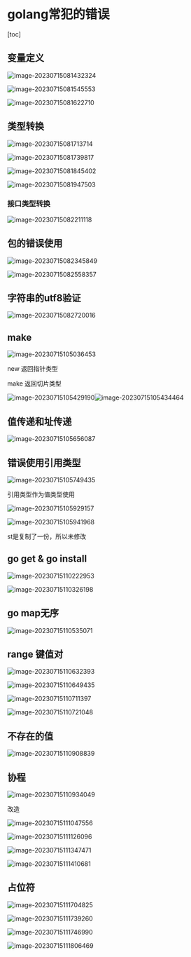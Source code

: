 # golang常犯的错误

[toc]



## 变量定义

 ![image-20230715081432324](imgs/image-20230715081432324.png)

![image-20230715081545553](imgs/image-20230715081545553.png)

![image-20230715081622710](imgs/image-20230715081622710.png)

## 类型转换

![image-20230715081713714](imgs/image-20230715081713714.png)

![image-20230715081739817](imgs/image-20230715081739817.png)

![image-20230715081845402](imgs/image-20230715081845402.png)

![image-20230715081947503](imgs/image-20230715081947503.png)

### 接口类型转换

![image-20230715082211118](imgs/image-20230715082211118.png)

## 包的错误使用

![image-20230715082345849](imgs/image-20230715082345849.png)

![image-20230715082558357](imgs/image-20230715082558357.png)

## 字符串的utf8验证

![image-20230715082720016](imgs/image-20230715082720016.png)

## make

![image-20230715105036453](imgs/image-20230715105036453.png)

new 返回指针类型

make 返回切片类型

![image-20230715105429190](imgs/image-20230715105429190.png)![image-20230715105434464](imgs/image-20230715105434464.png)

## 值传递和址传递

![image-20230715105656087](imgs/image-20230715105656087.png)

## 错误使用引用类型

![image-20230715105749435](imgs/image-20230715105749435.png)

引用类型作为值类型使用

![image-20230715105929157](imgs/image-20230715105929157.png)

![image-20230715105941968](imgs/image-20230715105941968.png)

st是复制了一份，所以未修改

## go get & go install

![image-20230715110222953](imgs/image-20230715110222953.png)

![image-20230715110326198](imgs/image-20230715110326198.png)

## go map无序

![image-20230715110535071](imgs/image-20230715110535071.png)

##  range 键值对

![image-20230715110632393](imgs/image-20230715110632393.png)

![image-20230715110649435](imgs/image-20230715110649435.png)

![image-20230715110711397](imgs/image-20230715110711397.png)

![image-20230715110721048](imgs/image-20230715110721048.png)

## 不存在的值

![image-20230715110908839](imgs/image-20230715110908839.png)

## 协程

![image-20230715110934049](imgs/image-20230715110934049.png)

改造

![image-20230715111047556](imgs/image-20230715111047556.png)

![image-20230715111126096](imgs/image-20230715111126096.png)

![image-20230715111347471](imgs/image-20230715111347471.png)

![image-20230715111410681](imgs/image-20230715111410681.png)

## 占位符

![image-20230715111704825](imgs/image-20230715111704825.png)

![image-20230715111739260](imgs/image-20230715111739260.png)

![image-20230715111746990](imgs/image-20230715111746990.png)

![image-20230715111806469](imgs/image-20230715111806469.png)

